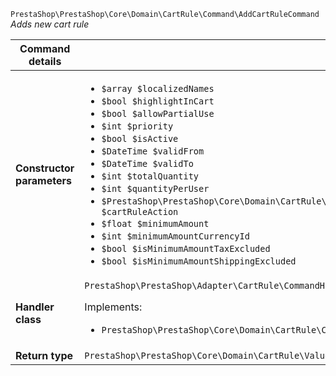`PrestaShop\PrestaShop\Core\Domain\CartRule\Command\AddCartRuleCommand`
_Adds new cart rule_

| Command details            |    |
| -------------------------- | -- |
| **Constructor parameters** | <ul> <li>`$array $localizedNames`</li>  <li>`$bool $highlightInCart`</li>  <li>`$bool $allowPartialUse`</li>  <li>`$int $priority`</li>  <li>`$bool $isActive`</li>  <li>`$DateTime $validFrom`</li>  <li>`$DateTime $validTo`</li>  <li>`$int $totalQuantity`</li>  <li>`$int $quantityPerUser`</li>  <li>`$PrestaShop\PrestaShop\Core\Domain\CartRule\ValueObject\CartRuleAction\CartRuleActionInterface $cartRuleAction`</li>  <li>`$float $minimumAmount`</li>  <li>`$int $minimumAmountCurrencyId`</li>  <li>`$bool $isMinimumAmountTaxExcluded`</li>  <li>`$bool $isMinimumAmountShippingExcluded`</li> </ul> |
| **Handler class**          | `PrestaShop\PrestaShop\Adapter\CartRule\CommandHandler\AddCartRuleHandler`  <p> Implements: </p> <ul>  <li>`PrestaShop\PrestaShop\Core\Domain\CartRule\CommandHandler\AddCartRuleHandlerInterface`</li>  |
| **Return type** |  `PrestaShop\PrestaShop\Core\Domain\CartRule\ValueObject\CartRuleId`  |
